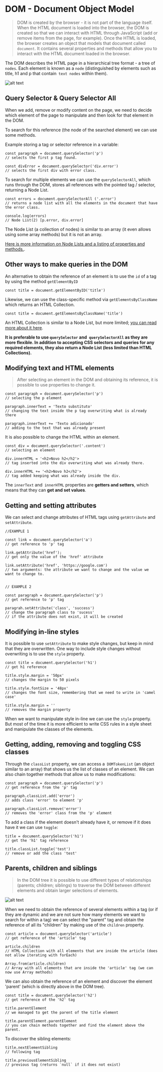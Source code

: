 # DOM - Document Object Model

> DOM is created by the browser - it is not part of the language itself. When the HTML document is loaded into the browser, the DOM is created so that we can interact with HTML through JavaScript (add or remove items from the page, for example). Once the HTML is loaded, the browser creates an object that models that document called `document`. It contains several properties and methods that allow you to interact with the HTML document loaded in the browser.

The DOM describes the HTML page in a hierarchical tree format - a tree of `nodes`. Each element is known as a `node` (distinguished by elements such as title, h1 and p that contain` text nodes` within them).

 
![alt text](../img/dom-tree.png "Graph with representation of DOM tree with main root node (HTML), element nodes (title, div, h1, p) and text nodes")



## Query Selector & Query Selector All

When we add, remove or modify content on the page, we need to decide which element of the page to manipulate and then look for that element in the DOM. 

To search for this reference (the node of the searched element) we can use some methods.

Example storing a tag or selector reference in a variable:
```
const paragraph = document.querySelector('p')
// selects the first p tag found.

const divError = document.querySelector('div.error')
// selects the first div with error class.
```

To search for multiple elements we can use the `querySelectorAll`, which runs through the DOM, stores all references with the pointed tag / selector, returning a Node List.
```
const errors = document.querySelectorAll ('.error')
// returns a node list with all the elements in the document that have the error class.

console.log(errors)
// Node List(2) [p.error, div.error]
```

The Node List (a collection of nodes) is similar to an array (it even allows using some array methods) but it is not an array.

[Here is more information on Node Lists and a listing of properties and methods.](https://developer.mozilla.org/en-US/docs/Web/API/NodeList).


## Other ways to make queries in the DOM

An alternative to obtain the reference of an element is to use the `id` of a tag by using the method `getElementByID`
```
const title = document.getElementByID('title')
```

Likewise, we can use the class-specific method via `getElementsByClassName` which returns an HTML Collection.
```
const title = document.getElementsByClassName('title')
```

An HTML Collection is similar to a Node List, but more limited; [you can read more about it here](https://developer.mozilla.org/en-US/docs/Web/API/HTMLCollection).

**It is preferable to use `querySelector` and` querySelectorAll` as they are more flexible. In addition to accepting CSS selectors and queries for any required elements, they also return a Node List (less limited than HTML Collections).**

## Modifying text and HTML elements

>After selecting an element in the DOM and obtaining its reference, it is possible to use properties to change it.

```
const paragraph = document.querySelector('p')
// selecting the p element

paragraph.innerText = 'Texto substituto'
// changing the text inside the p tag overwriting what is already there

paragraph.innerText += 'Texto adicionado'
// adding to the text that was already present
```

It is also possible to change the HTML within an element.
```
const div = document.querySelector('.content')
// selecting an element

div.innerHTML = '<h2>Novo h2</h2'>
// tag inserted into the div overwriting what was already there.

div.innerHTML += '<h2>Novo h2</h2'>
// tag added keeping what was already inside the div.
```

The `innerText` and` innerHTML` properties are **getters and setters**, which means that they can **get and set values**.


## Getting and setting attributes

We can select and change attributes of HTML tags using `getAttribute` and` setAttribute`.

```
//EXAMPLE 1

const link = document.querySelector('a')
// get reference to 'p' tag

link.getAttribute('href');
// get only the value of the 'href' attribute

link.setAttribute('href', 'https://google.com')
// two arguments: the attribute we want to change and the value we want to change to.


// EXAMPLE 2

const paragraph = document.querySelector('p')
// get reference to 'p' tag

paragrah.setAttribute('class', 'success')
// change the paragraph class to 'sucess'
// if the attribute does not exist, it will be created

```



## Modifying in-line styles

It is possible to use `setAttribute` to make style changes, but keep in mind that they are overwritten. One way to include style changes without overwriting is to use the `style` property.

```
const title = document.querySelector('h1')
// get h1 reference

title.style.margin = '50px'
// changes the margin to 50 pixels

title.style.fontSize = '48px'
// changes the font size, remembering that we need to write in 'camel case'

title.style.margin = ''
// removes the margin property
```

When we want to manipulate style in-line we can use the `style` property. But most of the time it is more efficient to write CSS rules in a style sheet and manipulate the classes of the elements.




## Getting, adding, removing and toggling CSS classes


Through the `classList` property, we can access a` DOMTokenList` (an object similar to an array) that shows us the list of classes of an element. We can also chain together methods that allow us to make modifications:
```
const paragraph = document.querySelector('p')
// get reference from the 'p' tag

paragraph.classList.add('error')
// adds class 'error' to element 'p'

paragraph.classList.remove('error')
// removes the 'error' class from the 'p' element
```

To add a class if the element doesn't already have it, or remove if it does have it we can use `toggle`:
```
title = document.querySelector('h1')
// get the 'h1' tag reference

title.classList.toggle('test')
// remove or add the class 'test'
```





## Parents, children and siblings

> In the DOM tree it is possible to use different types of relationships (parents; children; siblings) to traverse the DOM between different elements and obtain larger selections of elements.


![alt text](../img/dom-relationships.png "Graphic scheme with representation of the DOM tree with its root node (HTML) and signaling hierarchy between parents / children and siblings.")


When we need to obtain the reference of several elements within a tag (or if they are dynamic and we are not sure how many elements we want to search for within a tag) we can select the "parent" tag and obtain the reference of all its "children" by making use of the `children` property.
```
const article = document.querySelector('article')
// get reference of the 'article' tag

article.children 
// HTML Collection with all elements that are inside the article (does not allow iterating with forEach)

Array.from(article.children)
// Array with all elements that are inside the 'article' tag (we can now use Array methods)
```

We can also obtain the reference of an element and discover the element 'parent' (which is directly above in the DOM tree).
```
const title = document.querySelector('h2')
// get reference of the 'h2' tag

title.parentElement
// we managed to get the parent of the title element

title.parentElement.parentElement
// you can chain methods together and find the element above the parent.
```


To discover the sibling elements:
```
title.nextElementSibling
// following tag

title.previousElementSibling
// previous tag (returns `null` if it does not exist)
```
